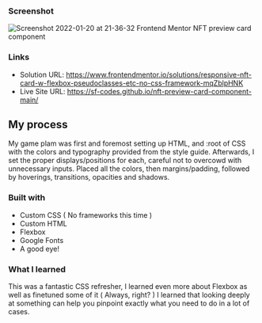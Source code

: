 ### Screenshot
![Screenshot 2022-01-20 at 21-36-32 Frontend Mentor NFT preview card component](https://user-images.githubusercontent.com/82302032/150457234-77df6982-eb7c-4ab1-ad20-22d6f97f2afa.png)


### Links

- Solution URL: https://www.frontendmentor.io/solutions/responsive-nft-card-w-flexbox-pseudoclasses-etc-no-css-framework-mqZblpHNK
- Live Site URL: https://sf-codes.github.io/nft-preview-card-component-main/

## My process

My game plam was first and foremost setting up HTML, and :root of CSS with the colors and typography provided from the style guide. Afterwards, I set the proper displays/positions for each, careful not to overcowd with unnecessary inputs. Placed all the colors, then margins/padding, followed by hoverings, transitions, opacities and shadows.

### Built with

- Custom CSS ( No frameworks this time )
- Custom HTML
- Flexbox
- Google Fonts
- A good eye!

### What I learned

This was a fantastic CSS refresher, I learned even more about Flexbox as well as finetuned some of it ( Always, right? ) I learned that looking deeply at something can help you pinpoint exactly what you need to do in a lot of cases.
